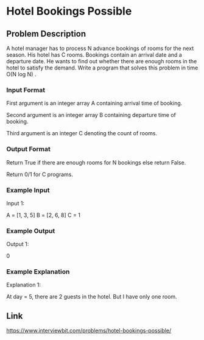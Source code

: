 # Hotel Bookings Possible

## Problem Description

A hotel manager has to process N advance bookings of rooms for the next season. His hotel has C rooms. Bookings contain an arrival date and a departure date. He wants to find out whether there are enough rooms in the hotel to satisfy the demand. Write a program that solves this problem in time O(N log N) .



### Input Format
First argument is an integer array A containing arrival time of booking.

Second argument is an integer array B containing departure time of booking.

Third argument is an integer C denoting the count of rooms.



### Output Format
Return True if there are enough rooms for N bookings else return False.

Return 0/1 for C programs.



### Example Input
Input 1:

 A = [1, 3, 5]
 B = [2, 6, 8]
 C = 1


### Example Output
Output 1:

 0


### Example Explanation
Explanation 1:

 At day = 5, there are 2 guests in the hotel. But I have only one room.


## Link

https://www.interviewbit.com/problems/hotel-bookings-possible/